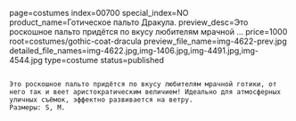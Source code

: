 page=costumes
index=00700
special_index=NO
product_name=Готическое пальто Дракула.
preview_desc=Это роскошное пальто придётся по вкусу любителям мрачной ...
price=1000
root=costumes/gothic-coat-dracula
preview_file_name=img-4622-prev.jpg
detailed_file_names=img-4622.jpg,img-1406.jpg,img-4491.jpg,img-4544.jpg
type=costume
status=published
~~~~~~

Это роскошное пальто придётся по вкусу любителям мрачной готики, от него так и веет аристократическим величием! Идеально для атмосферных уличных съёмок, эффектно развивается на ветру.
Размеры: S, M.